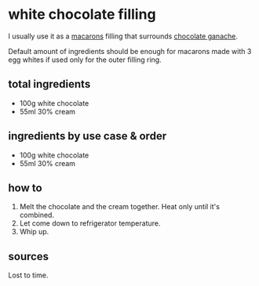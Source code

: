 # white chocolate filling

I usually use it as a [macarons](base) filling that surrounds [chocolate ganache](chocolate-ganache).

Default amount of ingredients should be enough for macarons made with 3 egg whites if used only for the outer filling ring.

## total ingredients

- 100g white chocolate
- 55ml 30% cream

## ingredients by use case & order

- 100g white chocolate
- 55ml 30% cream

## how to

1. Melt the chocolate and the cream together. Heat only until it's combined.
2. Let come down to refrigerator temperature.
3. Whip up.

## sources

Lost to time.
